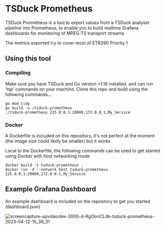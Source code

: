 # TSDuck Prometheus

TSDuck Prometheus is a tool to export values from a TSDuck analyser pipeline into Prometheus, to enable you to build realtime Grafana dashboards for monitoring of MPEG-TS transport streams

The metrics exported try to cover most of ETR290 Priority 1

## Using this tool

### Compiling 

Make sure you have TSDuck and Go version >1.18 installed, and can run 'tsp' commands on your machine. Clone this repo and build using the following commands...

```
go mod tidy
go build -o /tsduck-prometheus
./tsduck-prometheus 225.0.0.1:20000,172.0.0.1,My_Service
```

### Docker

A Dockerfile is included on this repository, it's not perfect at the moment (the image size could likely be smaller) but it works

Local to the Dockerfile, the following commands can be used to get started using Docker with host networking mode 

```
docker build -t tsduck-prometheus .
docker run -d --network host tsduck-prometheus 225.0.0.1:20000,172.0.0.1,My_Service
```

## Example Grafana Dashboard

An example dashboard is included on the repository to get you started (dashboard.json)

![screencapture-upvideodev-3000-d-KgOonCL4k-tsduck-prometheus-2023-04-12-15_36_31](https://user-images.githubusercontent.com/4109420/231584536-ada1fb35-83ea-4e6a-89b6-6b2b2b67d2e0.png)

